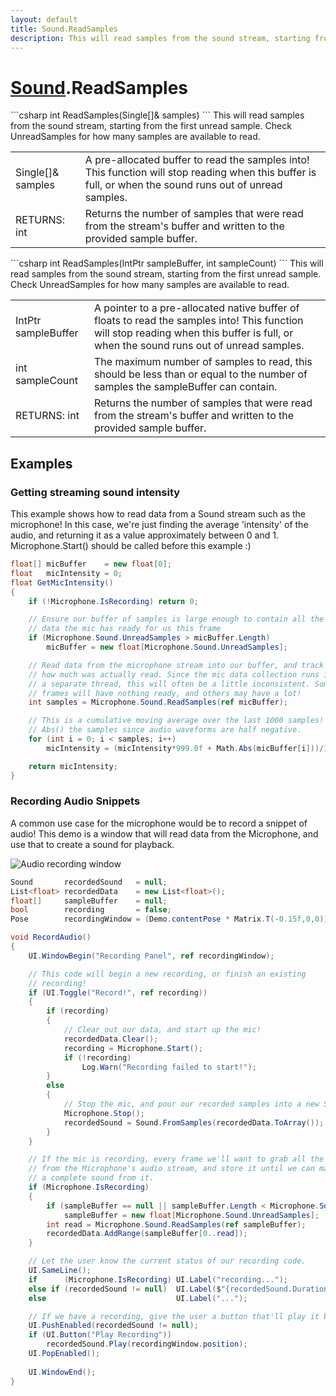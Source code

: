 ```yaml
---
layout: default
title: Sound.ReadSamples
description: This will read samples from the sound stream, starting from the first unread sample. Check UnreadSamples for how many samples are available to read.
---
```

# [Sound]({{site.url}}/Pages/StereoKit/Sound.html).ReadSamples

<div class='signature' markdown='1'>
```csharp
int ReadSamples(Single[]& samples)
```
This will read samples from the sound stream, starting
from the first unread sample. Check UnreadSamples for how many
samples are available to read.
</div>

|  |  |
|--|--|
|Single[]& samples|A pre-allocated buffer to read the samples             into! This function will stop reading when this buffer is full,             or when the sound runs out of unread samples.|
|RETURNS: int|Returns the number of samples that were read from the stream's buffer and written to the provided sample buffer.|

<div class='signature' markdown='1'>
```csharp
int ReadSamples(IntPtr sampleBuffer, int sampleCount)
```
This will read samples from the sound stream, starting
from the first unread sample. Check UnreadSamples for how many
samples are available to read.
</div>

|  |  |
|--|--|
|IntPtr sampleBuffer|A pointer to a pre-allocated native             buffer of floats to read the samples into! This function will stop             reading when this buffer is full, or when the sound runs out of             unread samples.|
|int sampleCount|The maximum number of samples to read,             this should be less than or equal to the number of samples the             sampleBuffer can contain.|
|RETURNS: int|Returns the number of samples that were read from the stream's buffer and written to the provided sample buffer.|





## Examples

### Getting streaming sound intensity
This example shows how to read data from a Sound stream such as the
microphone! In this case, we're just finding the average 'intensity'
of the audio, and returning it as a value approximately between 0 and 1.
Microphone.Start() should be called before this example :)
```csharp
float[] micBuffer    = new float[0];
float   micIntensity = 0;
float GetMicIntensity()
{
	if (!Microphone.IsRecording) return 0;

	// Ensure our buffer of samples is large enough to contain all the
	// data the mic has ready for us this frame
	if (Microphone.Sound.UnreadSamples > micBuffer.Length)
		micBuffer = new float[Microphone.Sound.UnreadSamples];

	// Read data from the microphone stream into our buffer, and track 
	// how much was actually read. Since the mic data collection runs in
	// a separate thread, this will often be a little inconsistent. Some
	// frames will have nothing ready, and others may have a lot!
	int samples = Microphone.Sound.ReadSamples(ref micBuffer);

	// This is a cumulative moving average over the last 1000 samples! We
	// Abs() the samples since audio waveforms are half negative.
	for (int i = 0; i < samples; i++)
		micIntensity = (micIntensity*999.0f + Math.Abs(micBuffer[i]))/1000.0f;

	return micIntensity;
}
```
### Recording Audio Snippets
A common use case for the microphone would be to record a snippet of
audio! This demo is a window that will read data from the Microphone,
and use that to create a sound for playback.

![Audio recording window]({{site.screen_url}}/RecordAudioSnippet.jpg)
```csharp
Sound       recordedSound   = null;
List<float> recordedData    = new List<float>();
float[]     sampleBuffer    = null;
bool        recording       = false;
Pose        recordingWindow = (Demo.contentPose * Matrix.T(-0.15f,0,0)).Pose;

void RecordAudio()
{
	UI.WindowBegin("Recording Panel", ref recordingWindow);

	// This code will begin a new recording, or finish an existing
	// recording!
	if (UI.Toggle("Record!", ref recording))
	{
		if (recording)
		{
			// Clear out our data, and start up the mic!
			recordedData.Clear();
			recording = Microphone.Start();
			if (!recording)
				Log.Warn("Recording failed to start!");
		}
		else
		{
			// Stop the mic, and pour our recorded samples into a new Sound
			Microphone.Stop();
			recordedSound = Sound.FromSamples(recordedData.ToArray());
		}
	}

	// If the mic is recording, every frame we'll want to grab all the data
	// from the Microphone's audio stream, and store it until we can make
	// a complete sound from it.
	if (Microphone.IsRecording)
	{
		if (sampleBuffer == null || sampleBuffer.Length < Microphone.Sound.UnreadSamples)
			sampleBuffer = new float[Microphone.Sound.UnreadSamples];
		int read = Microphone.Sound.ReadSamples(ref sampleBuffer);
		recordedData.AddRange(sampleBuffer[0..read]);
	}

	// Let the user know the current status of our recording code.
	UI.SameLine();
	if      (Microphone.IsRecording) UI.Label("recording...");
	else if (recordedSound != null)  UI.Label($"{recordedSound.Duration:0.#}s");
	else                             UI.Label("...");

	// If we have a recording, give the user a button that'll play it back!
	UI.PushEnabled(recordedSound != null);
	if (UI.Button("Play Recording"))
		recordedSound.Play(recordingWindow.position);
	UI.PopEnabled();
	
	UI.WindowEnd();
}
```

